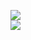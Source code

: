 [![](https://img.shields.io/badge/Made%20With-Github%20Spray-lightgrey.svg?style=for-the-badge&logo=github)](https://github.com/Annihil/github-spray#1534)  
[![](https://i.imgur.com/2DrTn0Z.gif)](https://github.com/Annihil/github-spray)